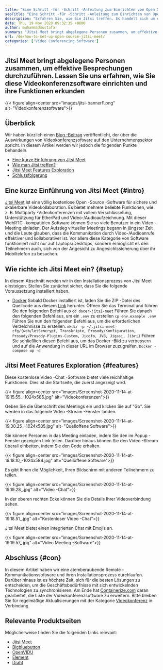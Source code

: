 ```yaml
---
title: "Eine Schritt -für -Schritt -Anleitung zum Einrichten von Open Source Jitsi Meet" 
seoTitle: "Eine Schritt -für -Schritt -Anleitung zum Einrichten von Open Source Jitsi Meet" 
description: "Erfahren Sie, wie Sie Jitsi treffen. Es handelt sich um eine Open -Source -Video -Konferenz -Software, die die Remote -Kommunikationsanforderungen entspricht, und bietet leistungsstarke Funktionen" 
date: Thu, 19 Nov 2020 09:32:35 +0000
author: muhammadmustafa
summary: "Jitsi Meet bringt abgelegene Personen zusammen, um effektive Besprechungen durchzuführen. Lassen Sie uns lernen, wie Sie diese Videokonferenzsoftware einrichten und ihre Funktionen erkunden" 
url: /de/how-to-set-up-open-source-jitsi-meet/
categories: ['Video Conferencing Software']
---
```


## Jitsi Meet bringt abgelegene Personen zusammen, um effektive Besprechungen durchzuführen. Lassen Sie uns erfahren, wie Sie diese Videokonferenzsoftware einrichten und ihre Funktionen erkunden

{{< figure align=center src="images/jitsi-bannerF.png" alt="Videokonferenzsoftware">}}


## Überblick
Wir haben kürzlich einen [Blog -Beitrag][1] veröffentlicht, der über die Auswirkungen von [Videokonferenzsoftware][2] auf den Unternehmenssektor spricht. In diesem Artikel werden wir jedoch die folgenden Punkte behandeln.
  * [Eine kurze Einführung von Jitsi Meet][3]
  * [Wie man Jitsi treffen?][4]
  * [Jitsi Meet Features Exploration][5]
  * [Schlussfolgerung][6]

## Eine kurze Einführung von Jitsi Meet {#intro}

[Jitsi Meet][7] ist eine völlig kostenlose Open -Source -Software für sichere und skalierbare Videokollaboration. Es bietet mehrere beliebte Funktionen, wie z. B. Multiparty -Videokonferenzen mit vollem Verschlüsselung, Unterstützung für EtherPad und Video-/Audioaufzeichnung. Mit dieser WebRTC -kompatiblen Software können Sie so viele Benutzer in ein Video -Meeting einladen.
Der Aufstieg virtueller Meetings begann in jüngster Zeit und die Leute glauben, dass die Kommunikation durch Video-/Audioanrufe effektiver und kollaborativer ist. Vor allem diese Kategorie von Software funktioniert nicht nur auf Laptops/Desktops, sondern ermöglicht es den Teilnehmern auch, sich von der Angesicht zu Angesichtssicherung über ihr Mobiltelefon zu besuchen.

## Wie richte ich Jitsi Meet ein? {#setup}

In diesem Abschnitt werden wir in den Installationsprozess von Jitsi Meet einsteigen. Stellen Sie zunächst sicher, dass Sie die folgende Voraussetzung installiert haben.
  * [Docker][8]
Sobald Docker installiert ist, laden Sie die ZIP -Datei des Quellcode aus diesem [Link][9] herunter.
Öffnen Sie das Terminal und führen Sie den folgenden Befehl aus
`cd docer-jitsi-meet`
Führen Sie danach den folgenden Befehl aus, um ein `.env` zu erstellen
`cp env.example .env`
Führen Sie nun den folgenden Befehl aus, um die erforderlichen Verzeichnisse zu erstellen.
`mkdir -p ~/.jitsi-meet-cfg/{web/letSencrypt, Transkripte, Prosody/Konfiguration, Prosody/Prosody-Plugins-Custom, Jicofo, JVB, Jigasi, Jibri}`
Führen Sie schließlich diesen Befehl aus, um das Docker -Bild zu verbessern und auf die Anwendung in dieser URL im Browser zuzugreifen.
`Docker -compose up -d`

## Jitsi Meet Features Exploration {#features}

Diese kostenlose Video -Chat -Software bietet viele reichhaltige Funktionen. Dies ist die Startseite, die zuerst angezeigt wird.

{{< figure align=center src="images/Screenshot-2020-11-14-at-19.15.55_-1024x585.jpg" alt="Videokonferenzen">}}

Geben Sie die Überschrift des Meetings ein und klicken Sie auf "Go". Sie werden in das folgende Video -Stream -Fenster landen.

{{< figure align=center src="images/Screenshot-2020-11-14-at-19.30.25_-1024x585.jpg" alt="Quelloffene Software">}}

Sie können Personen in das Meeting einladen, indem Sie den im Popup -Fenster gezeigten Link teilen. Darüber hinaus können Sie den Video -Stream überall einbetten, indem Sie den Code erhalten.

{{< figure align=center src="images/Screenshot-2020-11-14-at-19.18.10_-1024x584.jpg" alt="Quelloffene Software">}}

Es gibt Ihnen die Möglichkeit, Ihren Bildschirm mit anderen Teilnehmern zu teilen.

{{< figure align=center src="images/Screenshot-2020-11-14-at-19.19.28_.jpg" alt="Video -Chat">}}

In der oberen rechten Ecke können Sie die Details Ihrer Videoverbindung sehen.

{{< figure align=center src="images/Screenshot-2020-11-14-at-19.18.51_.jpg" alt="Kostenloser Video -Chat">}}

Jitsi Meet bietet einen integrierten Chat mit Emojis an.

{{< figure align=center src="images/Screenshot-2020-11-14-at-19.19.57_.jpg" alt="Video Meeting -Software">}}


## Abschluss {#con}

In diesem Artikel haben wir eine atemberaubende Remote -Kommunikationssoftware und ihren Installationsprozess durchlaufen. Darüber hinaus ist es höchste Zeit, sich für die besten Lösungen zu entscheiden, um die Geschäftsbedürfnisse mit sich entwickelnden Technologien zu synchronisieren. Am Ende hat [Containerize.com][10] daran gearbeitet, die Liste der Videokonferenzsoftware zu erweitern. Bitte bleiben Sie für regelmäßige Aktualisierungen mit der Kategorie [Videokonferenz][2] in Verbindung.

## Relevante Produktseiten
Möglicherweise finden Sie die folgenden Links relevant:
  * [Jitsi Meet][7]
  * [Bigbluebutton][11]
  * [OpenVIDU][12]
  * [Element][13]
  * [Draht][14]



[1]: https://blog.containerize.com/video-conferencing-software/video-conferencing-apps-how-it-benefits-your-business/
[2]: https://products.containerize.com/video-conferencing/
[3]: #intro
[4]: #setup
[5]: #features
[6]: #con
[7]: https://products.containerize.com/video-conferencing/jitsi
[8]: https://www.docker.com/products/docker-desktop
[9]: https://github.com/jitsi/docker-jitsi-meet/releases/tag/stable-5142
[10]: https://www.containerize.com/
[11]: https://products.containerize.com/video-conferencing/bigbluebutton
[12]: https://products.containerize.com/video-conferencing/openvidu
[13]: https://products.containerize.com/video-conferencing/element
[14]: https://products.containerize.com/video-conferencing/wire
